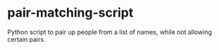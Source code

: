 # pair-matching-script
 Python script to pair up people from a list of names, while not allowing certain pairs.
